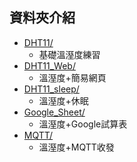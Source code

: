 ## 資料夾介紹
 + [DHT11/](https://github.com/ChuanPien/NPUST_Summer_Camp/tree/main/ESP32/DHT11/DHT11)
   + 基礎溫溼度練習
 + [DHT11_Web/](https://github.com/ChuanPien/NPUST_Summer_Camp/tree/ESP32/DHT11/DHT11_Web)
   + 溫溼度+簡易網頁
 + [DHT11_sleep/](https://github.com/ChuanPien/NPUST_Summer_Camp/tree/ESP32/DHT11/DHT11_sleep)
   + 溫溼度+休眠
 + [Google_Sheet/](https://github.com/ChuanPien/NPUST_Summer_Camp/tree/ESP32/DHT11/Google_Sheet)
   + 溫溼度+Google試算表
 + [MQTT/](https://github.com/ChuanPien/NPUST_Summer_Camp/tree/ESP32/DHT11/MQTT)
   + 溫溼度+MQTT收發
